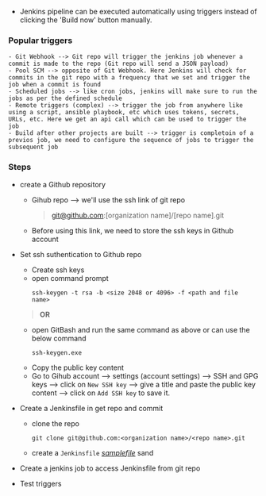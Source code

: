 * Jenkins pipeline can be executed automatically using triggers instead of clicking the 'Build now' button manually.
### Popular triggers
    - Git Webhook --> Git repo will trigger the jenkins job whenever a commit is made to the repo (Git repo will send a JSON payload)
    - Pool SCM --> opposite of Git Webhook. Here Jenkins will check for commits in the git repo with a frequency that we set and trigger the job when a commit is found
    - Scheduled jobs --> like cron jobs, jenkins will make sure to run the jobs as per the defined schedule
    - Remote triggers (complex) --> trigger the job from anywhere like using a script, ansible playbook, etc which uses tokens, secrets, URLs, etc. Here we get an api call which can be used to trigger the job
    - Build after other projects are built --> trigger is completoin of a previos job, we need to configure the sequence of jobs to trigger the subsequent job

### Steps
* create a Github repository
    - Gihub repo --> we'll use the ssh link of git repo
        > git@github.com:[organization name]/[repo name].git
    - Before using this link, we need to store the ssh keys in Github account
* Set ssh suthentication to Github repo
    - Create ssh keys
    - open command prompt
        ```
        ssh-keygen -t rsa -b <size 2048 or 4096> -f <path and file name>
        ```
    > **OR**

    - open GitBash and run the same command as above or can use the below command
        ```
        ssh-keygen.exe
        ```
    - Copy the public key content
    - Go to Gihub account --> settings (account settings) --> SSH and GPG keys --> click on `New SSH key` --> give a title and paste the public key content --> click on `Add SSH key` to save it.
* Create a Jenkinsfile in get repo and commit
    - clone the repo
        ```
        git clone git@github.com:<organization name>/<repo name>.git
        ```
    - create a `Jenkinsfile` [_samplefile_](Jenkinsfile) sand
* Create a jenkins job to access Jenkinsfile from git repo
* Test triggers




